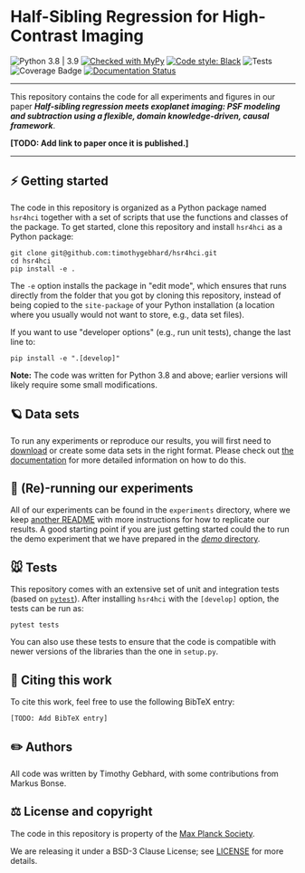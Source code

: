 # Half-Sibling Regression for High-Contrast Imaging

![Python 3.8 | 3.9](https://img.shields.io/badge/python-3.8_|_3.9-blue)
[![Checked with MyPy](https://img.shields.io/badge/mypy-checked-blue)](https://github.com/python/mypy)
[![Code style: Black](https://img.shields.io/badge/code%20style-black-000000.svg)](https://github.com/ambv/black)
![Tests](https://github.com/timothygebhard/hsr4hci/workflows/Tests/badge.svg?branch=master)
![Coverage Badge](https://img.shields.io/endpoint?url=https://gist.githubusercontent.com/timothygebhard/40d8bf48dcbaf33c99e8de35ad6161f2/raw/hsr4hci.json)
[![Documentation Status](https://readthedocs.org/projects/hsr4hci/badge/?version=latest)](https://hsr4hci.readthedocs.io/en/latest/?badge=latest)


---

This repository contains the code for all experiments and figures in our paper ***Half-sibling regression meets exoplanet imaging: PSF modeling and subtraction using a flexible, domain knowledge-driven, causal framework***.

**[TODO: Add link to paper once it is published.]**

---

## ⚡ Getting started

The code in this repository is organized as a Python package named `hsr4hci` together with a set of scripts that use the functions and classes of the package.
To get started, clone this repository and install `hsr4hci` as a Python package:

```
git clone git@github.com:timothygebhard/hsr4hci.git
cd hsr4hci
pip install -e .
```

The `-e` option installs the package in "edit mode", which ensures that runs directly from the folder that you got by cloning this repository, instead of being copied to the `site-package` of your Python installation (a location where you usually would not want to store, e.g., data set files).

If you want to use "developer options" (e.g., run unit tests), change the last line to:

```
pip install -e ".[develop]"
```

**Note:** The code was written for Python 3.8 and above; earlier versions will likely require some small modifications.


## 🪐 Data sets

To run any experiments or reproduce our results, you will first need to [download](https://doi.org/10.17617/3.LACYPN) or create some data sets in the right format.
Please check out [the documentation](https://hsr4hci.readthedocs.io/en/latest/general/datasets.html) for more detailed information on how to do this.


## 🧪 (Re)-running our experiments

All of our experiments can be found in the `experiments` directory, where we keep [another README](https://github.com/timothygebhard/hsr4hci/tree/master/experiments) with more instructions for how to replicate our results.
A good starting point if you are just getting started could the to run the demo experiment that we have prepared in the [*demo* directory](https://github.com/timothygebhard/hsr4hci/tree/master/experiments/demo).


## 🐭 Tests

This repository comes with an extensive set of unit and integration tests (based on [`pytest`](https://pytest.org)). 
After installing `hsr4hci` with the `[develop]` option, the tests can be run as:

```
pytest tests
```

You can also use these tests to ensure that the code is compatible with newer versions of the libraries than the one in `setup.py`.


## 📜 Citing this work

To cite this work, feel free to use the following BibTeX entry:

```
[TODO: Add BibTeX entry]
```


## ✏️ Authors

All code was written by Timothy Gebhard, with some contributions from Markus Bonse.


## ⚖️ License and copyright

The code in this repository is property of the [Max Planck Society](https://www.mpg.de/en).

We are releasing it under a BSD-3 Clause License; see [LICENSE](https://github.com/timothygebhard/hsr4hci/blob/master/LICENSE) for more details.
